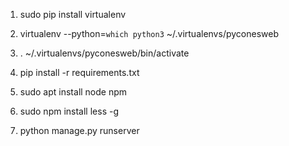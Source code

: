 
1. sudo pip install virtualenv

2. virtualenv --python=`which python3` ~/.virtualenvs/pyconesweb

3. . ~/.virtualenvs/pyconesweb/bin/activate

4. pip install -r requirements.txt

5. sudo apt install node npm

6. sudo npm install less -g

7. python manage.py runserver